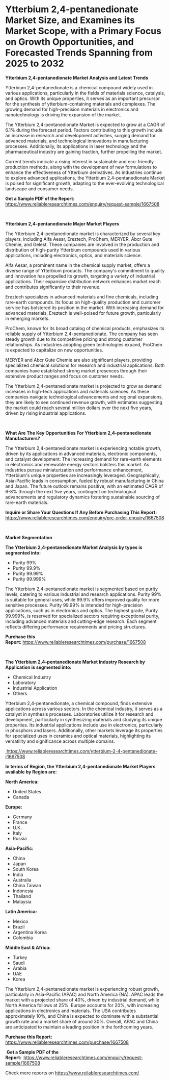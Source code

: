 <p><h1>Ytterbium 2,4-pentanedionate Market Size, and Examines its Market Scope, with a Primary Focus on Growth Opportunities, and Forecasted Trends Spanning from 2025 to 2032</h1></p><p><strong>Ytterbium 2,4-pentanedionate Market Analysis and Latest Trends</strong></p>
<p><p>Ytterbium 2,4-pentanedionate is a chemical compound widely used in various applications, particularly in the fields of materials science, catalysis, and optics. With its unique properties, it serves as an important precursor for the synthesis of ytterbium-containing materials and complexes. The growing demand for high-precision materials in electronics and nanotechnology is driving the expansion of the market.</p><p>The Ytterbium 2,4-pentanedionate Market is expected to grow at a CAGR of 6.1% during the forecast period. Factors contributing to this growth include an increase in research and development activities, surging demand for advanced materials, and technological innovations in manufacturing processes. Additionally, its applications in laser technology and the pharmaceutical industry are gaining traction, further propelling the market.</p><p>Current trends indicate a rising interest in sustainable and eco-friendly production methods, along with the development of new formulations to enhance the effectiveness of Ytterbium derivatives. As industries continue to explore advanced applications, the Ytterbium 2,4-pentanedionate Market is poised for significant growth, adapting to the ever-evolving technological landscape and consumer needs.</p></p>
<p><strong>Get a Sample PDF of the Report:&nbsp;</strong> <a href="https://www.reliableresearchtimes.com/enquiry/request-sample/1667508?utm_campaign=3317&utm_medium=2&utm_source=Github&utm_content=ia&utm_term=02042025&utm_id=ytterbium-24-pentanedionate">https://www.reliableresearchtimes.com/enquiry/request-sample/1667508</a></p>
<p>&nbsp;</p>
<p><strong>Ytterbium 2,4-pentanedionate Major Market Players</strong></p>
<p><p>The Ytterbium 2,4-pentanedionate market is characterized by several key players, including Alfa Aesar, Ereztech, ProChem, MERYER, Abcr Gute Chemie, and Gelest. These companies are involved in the production and distribution of high-purity Ytterbium compounds used in various applications, including electronics, optics, and materials science.</p><p>Alfa Aesar, a prominent name in the chemical supply market, offers a diverse range of Ytterbium products. The company's commitment to quality and innovation has propelled its growth, targeting a variety of industrial applications. Their expansive distribution network enhances market reach and contributes significantly to their revenue.</p><p>Ereztech specializes in advanced materials and fine chemicals, including rare-earth compounds. Its focus on high-quality production and customer service has bolstered its position in the market. With increasing demand for advanced materials, Ereztech is well-poised for future growth, particularly in emerging markets.</p><p>ProChem, known for its broad catalog of chemical products, emphasizes its reliable supply of Ytterbium 2,4-pentanedionate. The company has seen steady growth due to its competitive pricing and strong customer relationships. As industries adopting green technologies expand, ProChem is expected to capitalize on new opportunities.</p><p>MERYER and Abcr Gute Chemie are also significant players, providing specialized chemical solutions for research and industrial applications. Both companies have established strong market presences through their extensive product ranges and focus on customer needs.</p><p>The Ytterbium 2,4-pentanedionate market is projected to grow as demand increases in high-tech applications and materials sciences. As these companies navigate technological advancements and regional expansions, they are likely to see continued revenue growth, with estimates suggesting the market could reach several million dollars over the next five years, driven by rising industrial applications.</p></p>
<p>&nbsp;</p>
<p><strong>What Are The Key Opportunities For Ytterbium 2,4-pentanedionate Manufacturers?</strong></p>
<p><p>The Ytterbium 2,4-pentanedionate market is experiencing notable growth, driven by its applications in advanced materials, electronic components, and catalyst development. The increasing demand for rare-earth elements in electronics and renewable energy sectors bolsters this market. As industries pursue miniaturization and performance enhancement, Ytterbium's unique properties are increasingly leveraged. Geographically, Asia-Pacific leads in consumption, fueled by robust manufacturing in China and Japan. The future outlook remains positive, with an estimated CAGR of 6-8% through the next five years, contingent on technological advancements and regulatory dynamics fostering sustainable sourcing of rare-earth materials.</p></p>
<p><strong>Inquire or Share Your Questions If Any Before Purchasing This Report:</strong> <a href="https://www.reliableresearchtimes.com/enquiry/pre-order-enquiry/1667508?utm_campaign=3317&utm_medium=2&utm_source=Github&utm_content=ia&utm_term=02042025&utm_id=ytterbium-24-pentanedionate">https://www.reliableresearchtimes.com/enquiry/pre-order-enquiry/1667508</a></p>
<p>&nbsp;</p>
<p><strong>Market Segmentation</strong></p>
<p><strong>The Ytterbium 2,4-pentanedionate Market Analysis by types is segmented into:</strong></p>
<p><ul><li>Purity 99%</li><li>Purity 99.9%</li><li>Purity 99.99%</li><li>Purity 99.999%</li></ul></p>
<p><p>The Ytterbium 2,4-pentanedionate market is segmented based on purity levels, catering to various industrial and research applications. Purity 99% is suitable for general uses, while 99.9% offers improved quality for more sensitive processes. Purity 99.99% is intended for high-precision applications, such as in electronics and optics. The highest grade, Purity 99.999%, is reserved for specialized sectors requiring exceptional purity, including advanced materials and cutting-edge research. Each segment reflects differing performance requirements and pricing structures.</p></p>
<p><strong>Purchase this Report:&nbsp;</strong><a href="https://www.reliableresearchtimes.com/purchase/1667508?utm_campaign=3317&utm_medium=2&utm_source=Github&utm_content=ia&utm_term=02042025&utm_id=ytterbium-24-pentanedionate">https://www.reliableresearchtimes.com/purchase/1667508</a></p>
<p>&nbsp;</p>
<p><strong>The Ytterbium 2,4-pentanedionate Market Industry Research by Application is segmented into:</strong></p>
<p><ul><li>Chemical Industry</li><li>Laboratory</li><li>Industrial Application</li><li>Others</li></ul></p>
<p><p>Ytterbium 2,4-pentanedionate, a chemical compound, finds extensive applications across various sectors. In the chemical industry, it serves as a catalyst in synthesis processes. Laboratories utilize it for research and development, particularly in synthesizing materials and studying its unique properties. Its industrial applications include use in electronics, particularly in phosphors and lasers. Additionally, other markets leverage its properties for specialized uses in ceramics and optical materials, highlighting its versatility and significance across multiple domains.</p></p>
<p><a href="https://www.reliableresearchtimes.com/ytterbium-2-4-pentanedionate-r1667508?utm_campaign=3317&utm_medium=2&utm_source=Github&utm_content=ia&utm_term=02042025&utm_id=ytterbium-24-pentanedionate">&nbsp;https://www.reliableresearchtimes.com/ytterbium-2-4-pentanedionate-r1667508</a></p>
<p><strong>In terms of Region, the Ytterbium 2,4-pentanedionate Market Players available by Region are:</strong></p>
<p>
    <p> <strong> North America: </strong>
        <ul>
            <li>United States</li>
            <li>Canada</li>
        </ul>
        </p> 
    <p> <strong> Europe: </strong>
        <ul>
            <li>Germany</li>
            <li>France</li>
            <li>U.K.</li>
            <li>Italy</li>
            <li>Russia</li>
        </ul>
        </p> 
    <p> <strong> Asia-Pacific: </strong>
        <ul>
            <li>China</li>
            <li>Japan</li>
            <li>South Korea</li>
            <li>India</li>
            <li>Australia</li>
            <li>China Taiwan</li>
            <li>Indonesia</li>
            <li>Thailand</li>
            <li>Malaysia</li>
        </ul>
        </p> 
    <p> <strong> Latin America: </strong>
        <ul>
            <li>Mexico</li>
            <li>Brazil</li>
            <li>Argentina Korea</li>
            <li>Colombia</li>
        </ul>
        </p> 
    <p> <strong> Middle East & Africa: </strong>
        <ul>
            <li>Turkey</li>
            <li>Saudi</li>
            <li>Arabia</li>
            <li>UAE</li>
            <li>Korea</li>
        </ul>
    </p>
    </p>
<p><p>The Ytterbium 2,4-pentanedionate market is experiencing robust growth, particularly in Asia-Pacific (APAC) and North America (NA). APAC leads the market with a projected share of 40%, driven by industrial demand, while North America follows at 25%. Europe accounts for 20%, with increasing applications in electronics and materials. The USA contributes approximately 10%, and China is expected to dominate with a substantial growth rate and a market share of around 30%. Overall, APAC and China are anticipated to maintain a leading position in the forthcoming years.</p></p>
<p><strong>Purchase this Report: </strong><a href="https://www.reliableresearchtimes.com/purchase/1667508?utm_campaign=3317&utm_medium=2&utm_source=Github&utm_content=ia&utm_term=02042025&utm_id=ytterbium-24-pentanedionate">https://www.reliableresearchtimes.com/purchase/1667508</a></p>
<p>&nbsp;<strong>Get a Sample PDF of the Report:&nbsp;&nbsp;</strong><a href="https://www.reliableresearchtimes.com/enquiry/request-sample/1667508?utm_campaign=3317&utm_medium=2&utm_source=Github&utm_content=ia&utm_term=02042025&utm_id=ytterbium-24-pentanedionate">https://www.reliableresearchtimes.com/enquiry/request-sample/1667508</a></p>
<p><strong></strong></p>
<p>Check more reports on <a href="https://www.reliableresearchtimes.com/?utm_campaign=3317&utm_medium=2&utm_source=Github&utm_content=ia&utm_term=02042025&utm_id=ytterbium-24-pentanedionate">https://www.reliableresearchtimes.com/</a></p>